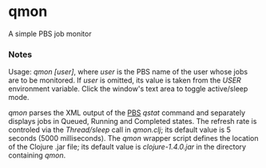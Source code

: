 qmon
====

A simple PBS job monitor

### Notes

Usage: _qmon [user]_, where _user_ is the PBS name of the user whose jobs are to be monitored. If _user_ is omitted, its value is taken from the _USER_ environment variable. Click the window's text area to toggle active/sleep mode.

_qmon_ parses the XML output of the [PBS](http://en.wikipedia.org/wiki/Portable_Batch_System) _qstat_ command and separately displays jobs in Queued, Running and Completed states. The refresh rate is controled via the _Thread/sleep_ call in _qmon.clj_; its default value is 5 seconds (5000 milliseconds). The _qmon_ wrapper script defines the location of the Clojure .jar file; its default value is _clojure-1.4.0.jar_ in the directory containing _qmon_.

